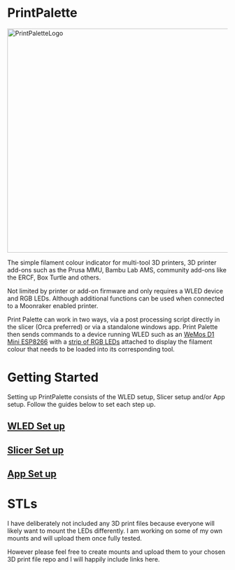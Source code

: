 # PrintPalette

<img width="512" height="512" alt="PrintPaletteLogo" src="https://github.com/user-attachments/assets/be7c37ad-a735-47a8-87ea-685d6eb9c67c" />


The simple filament colour indicator for multi-tool 3D printers, 3D printer add-ons such as the Prusa MMU, Bambu Lab AMS, community add-ons like the ERCF, Box Turtle and others.

Not limited by printer or add-on firmware and only requires a WLED device and RGB LEDs. Although additional functions can be used when connected to a Moonraker enabled printer.

Print Palette can work in two ways, via a post processing script directly in the slicer (Orca preferred) or via a standalone windows app. Print Palette then sends commands to a device running WLED such as an [WeMos D1 Mini ESP8266](https://s.click.aliexpress.com/e/_oBwEcnE) with a [strip of RGB LEDs](https://s.click.aliexpress.com/e/_ooGWccU) attached to display the filament colour that needs to be loaded into its corresponding tool.


# Getting Started

Setting up PrintPalette consists of the WLED setup, Slicer setup and/or App setup. Follow the guides below to set each step up.

## [WLED Set up](https://github.com/Rushmere3D/PrintPalette/blob/main/WLED_Setup.md#wled-set-up)

## [Slicer Set up](https://github.com/Rushmere3D/PrintPalette/blob/main/Slicer_Setup.md#slicer-set-up)

## [App Set up](https://github.com/Rushmere3D/PrintPalette/blob/main/App_Setup.md#app-set-up)

# STLs

I have deliberately not included any 3D print files because everyone will likely want to mount the LEDs differently. I am working on some of my own mounts and will upload them once fully tested.

However please feel free to create mounts and upload them to your chosen 3D print file repo and I will happily include links here.
